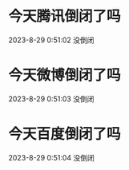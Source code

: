 # 今天腾讯倒闭了吗

2023-8-29 0:51:02 没倒闭

# 今天微博倒闭了吗

2023-8-29 0:51:03 没倒闭

# 今天百度倒闭了吗

2023-8-29 0:51:04 没倒闭

